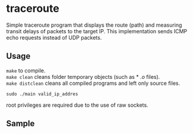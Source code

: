 # traceroute
Simple traceroute program that displays the route (path) and measuring transit delays of packets to the target IP. This implementation sends ICMP echo requests instead of UDP packets. 

## Usage
```make``` to compile.  
```make clean``` cleans folder temporary objects (such as * *.o* files).  
```make distclean``` cleans all compiled programs and left only source files.  
  
```
sudo ./main valid_ip_addres
```
root privileges are required due to the use of raw sockets.

## Sample
